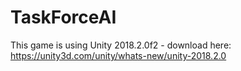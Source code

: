 # TaskForceAI

This game is using Unity 2018.2.0f2 - download here: https://unity3d.com/unity/whats-new/unity-2018.2.0
